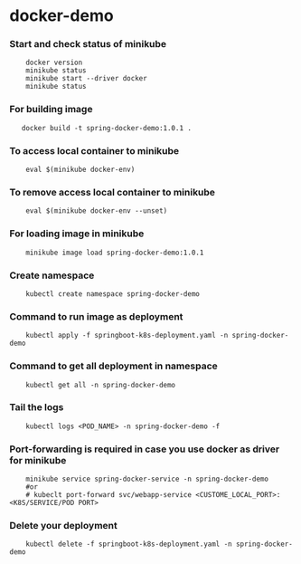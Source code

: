# docker-demo

### Start and check status of minikube
```
    docker version
    minikube status 
    minikube start --driver docker 
    minikube status 
```

### For building image
```
   docker build -t spring-docker-demo:1.0.1 .
```

### To access local container to minikube 
```
    eval $(minikube docker-env)
```

### To remove access local container to minikube
```
    eval $(minikube docker-env --unset)
```

### For loading image in minikube 
```
    minikube image load spring-docker-demo:1.0.1
```

### Create namespace 
```
    kubectl create namespace spring-docker-demo
```

### Command to run image as deployment  
```
    kubectl apply -f springboot-k8s-deployment.yaml -n spring-docker-demo
```

### Command to get all deployment in namespace 
```
    kubectl get all -n spring-docker-demo
```

### Tail the logs 
```
    kubectl logs <POD_NAME> -n spring-docker-demo -f 
```

### Port-forwarding is required in case you use docker as driver for minikube
```
    minikube service spring-docker-service -n spring-docker-demo
    #or
    # kubeclt port-forward svc/webapp-service <CUSTOME_LOCAL_PORT>:<K8S/SERVICE/POD PORT>
```

### Delete your deployment
```
    kubectl delete -f springboot-k8s-deployment.yaml -n spring-docker-demo
```